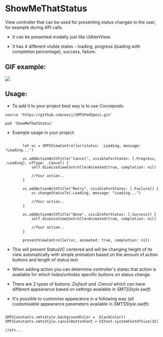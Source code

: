 # ShowMeThatStatus

View controller that can be used for presenting status changes to the user, for example during API calls.

* It can be presented modally just like UIAlertView.

* It has 4 different visible states - loading, progress (loading with completion percentage), success, failure.



## GIF example: ##

![](https://dl.dropboxusercontent.com/u/66515478/smts.gif)

## Usage: ##

* To add it to your project best way is to use *Cocoapods*:

```
source 'https://github.com/wssj/SMTSPodSpecs.git'

pod 'ShowMeThatStatus'
```

* Example usage in your project:

```

        let vc = SMTSViewController(status: .Loading, message: "Loading...")
        
        vc.addActionWithTitle("Cancel", visibleForStates: [.Progress, .Loading], ofType: .Cancel) {
            self.dismissViewControllerAnimated(true, completion: nil)
            
            //Your action..
        }

        vc.addActionWithTitle("Retry", visibleForStates: [.Failure]) {
            vc.changeStatusTo(.Loading, message: "Loading...")
            
            //Your action..
        }
        
        vc.addActionWithTitle("Done", visibleForStates: [.Success]) {
            self.dismissViewControllerAnimated(true, completion: nil)
            
            //Your action..
        }
        
        presentViewController(vc, animated: true, completion: nil)
```
* This will present StatusVC centered and will be changing height of its view automatically with simple animation based on the amount of action buttons and length of status text. 
* When adding action you can determine controller's states that action is available for which hides/unhides specific buttons on status change. 
* There are 2 types of buttons *.Default* and *.Cancel* which can have different appearance based on settings available in *SMTSStyle.swift*.

* It's possible to customise appearance in a following way (all customisable appearance parameters available in *SMTSStyle.swift*):


```

SMTSConstants.smtsStyle.backgroundColor = .blackColor()
SMTSConstants.smtsStyle.cancelButtonFont = UIFont.systemFontOfSize(15)

//etc...

```
